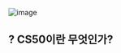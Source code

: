 ![image](https://github.com/user-attachments/assets/25495bf2-ba3f-4846-a430-a01110f1473d)

## ? CS50이란 무엇인가?
